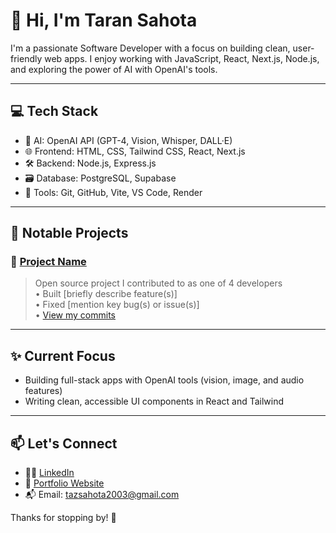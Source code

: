 # 👋 Hi, I'm Taran Sahota

I'm a passionate Software Developer with a focus on building clean, user-friendly web apps. I enjoy working with JavaScript, React, Next.js, Node.js, and exploring the power of AI with OpenAI's tools.

---

## 💻 Tech Stack

- 🧠 AI: OpenAI API (GPT-4, Vision, Whisper, DALL·E)
- 🌐 Frontend: HTML, CSS, Tailwind CSS, React, Next.js
- 🛠️ Backend: Node.js, Express.js
- 🗃️ Database: PostgreSQL, Supabase
- 🔧 Tools: Git, GitHub, Vite, VS Code, Render

---

## 📂 Notable Projects

### 🔧 [Project Name](https://github.com/org-or-user/repo-name)
> Open source project I contributed to as one of 4 developers  
• Built [briefly describe feature(s)]  
• Fixed [mention key bug(s) or issue(s)]  
• [View my commits](https://github.com/org-or-user/repo-name/commits?author=yourusername)

---

## ✨ Current Focus

- Building full-stack apps with OpenAI tools (vision, image, and audio features)
- Writing clean, accessible UI components in React and Tailwind

---

## 📫 Let's Connect

- 🧑‍💼 [LinkedIn](https://linkedin.com/in/yourprofile)
- 💼 [Portfolio Website](https://yourdomain.com)
- 📬 Email: tazsahota2003@gmail.com

Thanks for stopping by! 🌱
